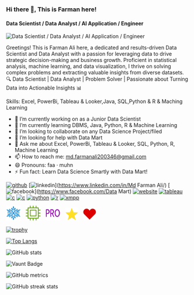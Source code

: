 ### Hi there 👋, This is Farman here!
#### Data Scientist / Data Analyst / AI Application / Engineer
![Data Scientist / Data Analyst / AI Application / Engineer](https://media.licdn.com/dms/image/D5616AQGPmiCQjimK6g/profile-displaybackgroundimage-shrink_350_1400/0/1704217680044?e=1709769600&v=beta&t=zHE0XNJ95sxZs-1ZIWdTT7zVSinfJE6xsH6qdQHCBIk)

Greetings! 
 This is Farman Ali here, a dedicated and results-driven Data Scientist and Data Analyst with a 
 passion for leveraging data to drive strategic decision-making and business growth. Proficient in 
 statistical analysis, machine learning, and data visualization, I thrive on solving complex problems 
 and extracting valuable insights from diverse datasets. 
🔍 Data Scientist | Data Analyst | Problem Solver | Passionate about Turning Data into Actionable 
 Insights 📊


Skills: Excel, PowerBi, Tableau & Looker,Java, SQL,Python & R & Maching Learning

- 🔭 I’m currently working on as a Junior Data Scientist 
- 🌱 I’m currently learning DBMS, Java, Python, R & Machine Learning 
- 👯 I’m looking to collaborate on any Data Science Project/filed 
- 🤔 I’m looking for help with Data Mart  
- 💬 Ask me about  Excel, PowerBi, Tableau & Looker, SQL, Python, R, Machine Learning 
- 📫 How to reach me: md.farmanali200346@gmail.com 
- 😄 Pronouns: faa · muhn 
- ⚡ Fun fact: Learn Data Science Smartly with Data Mart! 


[<img src='https://cdn.jsdelivr.net/npm/simple-icons@3.0.1/icons/github.svg' alt='github' height='40'>](https://github.com/Farman24476)  [<img src='https://cdn.jsdelivr.net/npm/simple-icons@3.0.1/icons/linkedin.svg' alt='linkedin' height='40'>](https://www.linkedin.com/in/Md Farman Ali/)  [<img src='https://cdn.jsdelivr.net/npm/simple-icons@3.0.1/icons/facebook.svg' alt='facebook' height='40'>](https://www.facebook.com/Data Mart)  [<img src='https://cdn.jsdelivr.net/npm/simple-icons@3.0.1/icons/icloud.svg' alt='website' height='40'>](https://farman24476.github.io/developer-portfolio/)  [<img src='https://cdn.jsdelivr.net/npm/simple-icons@3.0.1/icons/tableau.svg' alt='tableau' height='40'>](https://www.google.com/url?sa=i&url=https%3A%2F%2Fwww.facebook.com%2FTableauAPAC%2F&psig=AOvVaw1EHNArLLZHfL7McXlDfOX5&ust=1704306721162000&source=images&cd=vfe&ved=0CBIQjRxqFwoTCJjvg7-rv4MDFQAAAAAdAAAAABAE)  [<img src='https://cdn.jsdelivr.net/npm/simple-icons@3.0.1/icons/c.svg' alt='c' height='40'>](https://www.google.com/url?sa=i&url=https%3A%2F%2Fuxwing.com%2Fc-program-icon%2F&psig=AOvVaw1GR3jUIYupvRGsEZOwetPr&ust=1704306679054000&source=images&cd=vfe&ved=0CBIQjRxqFwoTCPDv46Wrv4MDFQAAAAAdAAAAABAE)  [<img src='https://cdn.jsdelivr.net/npm/simple-icons@3.0.1/icons/c.svg' alt='c' height='40'>](https://www.google.com/url?sa=i&url=https%3A%2F%2Fwww.pngwing.com%2Fen%2Ffree-png-nwvsu&psig=AOvVaw2xolK88dP9vygIoTDgbPUB&ust=1704306762774000&source=images&cd=vfe&ved=0CBIQjRxqFwoTCJj5o8-rv4MDFQAAAAAdAAAAABAE)  [<img src='https://cdn.jsdelivr.net/npm/simple-icons@3.0.1/icons/python.svg' alt='python' height='40'>](https://www.google.com/url?sa=i&url=https%3A%2F%2Fwww.python.org%2Fcommunity%2Flogos%2F&psig=AOvVaw0T_QsEt8SPEmYr5QTTqprC&ust=1704306796834000&source=images&cd=vfe&ved=0CBIQjRxqFwoTCNDlsd2rv4MDFQAAAAAdAAAAABAE)  [<img src='https://cdn.jsdelivr.net/npm/simple-icons@3.0.1/icons/r.svg' alt='r' height='40'>](https://www.google.com/url?sa=i&url=https%3A%2F%2Fen.m.wikipedia.org%2Fwiki%2FFile%3AR_logo.svg&psig=AOvVaw21GR7uM0JtLz1QcYUB6WsU&ust=1704306820389000&source=images&cd=vfe&ved=0CBIQjRxqFwoTCPC-1Oerv4MDFQAAAAAdAAAAABAE)  [<img src='https://cdn.jsdelivr.net/npm/simple-icons@3.0.1/icons/xmpp.svg' alt='xmpp' height='40'>](https://www.google.com/url?sa=i&url=https%3A%2F%2Ficonarchive.com%2Fshow%2Fpapirus-apps-icons-by-papirus-team%2Fxampp-icon.html&psig=AOvVaw34CTbp9vlC6uT4Le_2Rmrc&ust=1704306850852000&source=images&cd=vfe&ved=0CBIQjRxqFwoTCMjSjPWrv4MDFQAAAAAdAAAAABAE)  

<a href='https://archiveprogram.github.com/'><img src='https://raw.githubusercontent.com/acervenky/animated-github-badges/master/assets/acbadge.gif' width='40' height='40'></a> <a href='https://docs.github.com/en/developers'><img src='https://raw.githubusercontent.com/acervenky/animated-github-badges/master/assets/devbadge.gif' width='40' height='40'></a> <a href='https://github.com/pricing'><img src='https://raw.githubusercontent.com/acervenky/animated-github-badges/master/assets/pro.gif' width='40' height='40'></a> <a href='https://stars.github.com/'><img src='https://raw.githubusercontent.com/acervenky/animated-github-badges/master/assets/starbadge.gif' width='35' height='35'></a> <a href='https://docs.github.com/en/github/supporting-the-open-source-community-with-github-sponsors'><img src='https://raw.githubusercontent.com/acervenky/animated-github-badges/master/assets/sponsorbadge.gif' width='35' height='35'></a> 

[![trophy](https://github-profile-trophy.vercel.app/?username=Farman24476)](https://github.com/ryo-ma/github-profile-trophy)

[![Top Langs](https://github-readme-stats.vercel.app/api/top-langs/?username=Farman24476)](https://github.com/anuraghazra/github-readme-stats)

![GitHub stats](https://github-readme-stats.vercel.app/api?username=Farman24476&show_icons=true&count_private=true)  

![Vaunt Badge](https://api.vaunt.dev/v1/github/entities/Farman24476/contributions?format=svg&private=true)  

![GitHub metrics](https://metrics.lecoq.io/Farman24476)  

![GitHub streak stats](https://streak-stats.demolab.com/?user=Farman24476)  

